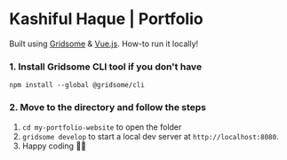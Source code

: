 # Kashiful Haque | Portfolio

Built using [Gridsome](https://gridsome.org/) & [Vue.js](https://vuejs.org/).
How-to run it locally!

### 1. Install Gridsome CLI tool if you don't have

`npm install --global @gridsome/cli`

### 2. Move to the directory and follow the steps

1. `cd my-portfolio-website` to open the folder
2. `gridsome develop` to start a local dev server at `http://localhost:8080`.
3. Happy coding 🎉🙌
